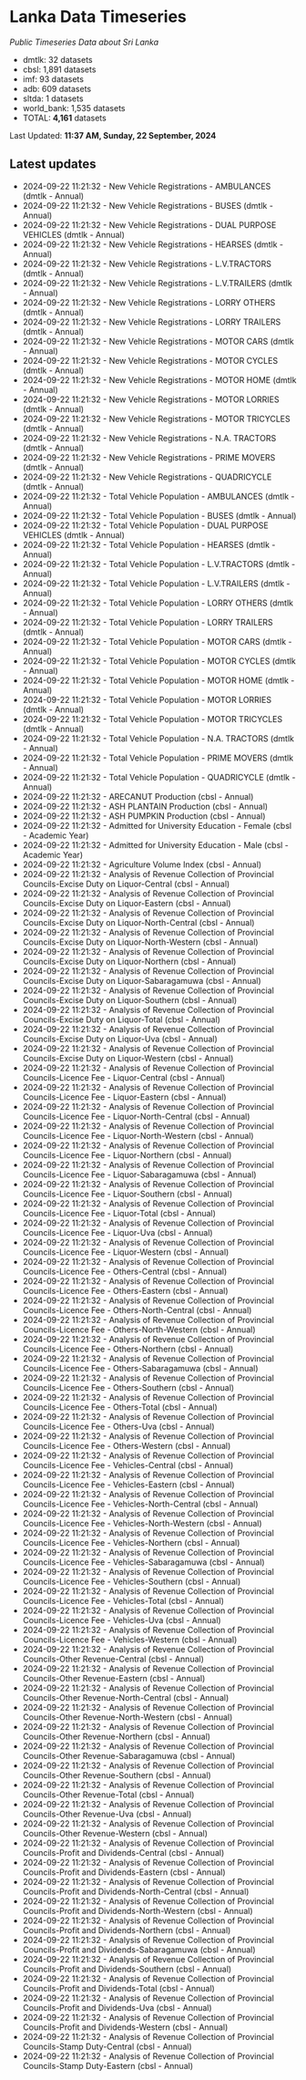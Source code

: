 # Lanka Data Timeseries
*Public Timeseries Data about Sri Lanka*

* dmtlk: 32 datasets
* cbsl: 1,891 datasets
* imf: 93 datasets
* adb: 609 datasets
* sltda: 1 datasets
* world_bank: 1,535 datasets
* TOTAL: **4,161** datasets

Last Updated: **11:37 AM, Sunday, 22 September, 2024**

## Latest updates

* 2024-09-22 11:21:32 - New Vehicle Registrations - AMBULANCES (dmtlk - Annual)
* 2024-09-22 11:21:32 - New Vehicle Registrations - BUSES (dmtlk - Annual)
* 2024-09-22 11:21:32 - New Vehicle Registrations - DUAL PURPOSE VEHICLES (dmtlk - Annual)
* 2024-09-22 11:21:32 - New Vehicle Registrations - HEARSES (dmtlk - Annual)
* 2024-09-22 11:21:32 - New Vehicle Registrations - L.V.TRACTORS (dmtlk - Annual)
* 2024-09-22 11:21:32 - New Vehicle Registrations - L.V.TRAILERS (dmtlk - Annual)
* 2024-09-22 11:21:32 - New Vehicle Registrations - LORRY OTHERS (dmtlk - Annual)
* 2024-09-22 11:21:32 - New Vehicle Registrations - LORRY TRAILERS (dmtlk - Annual)
* 2024-09-22 11:21:32 - New Vehicle Registrations - MOTOR CARS (dmtlk - Annual)
* 2024-09-22 11:21:32 - New Vehicle Registrations - MOTOR CYCLES (dmtlk - Annual)
* 2024-09-22 11:21:32 - New Vehicle Registrations - MOTOR HOME (dmtlk - Annual)
* 2024-09-22 11:21:32 - New Vehicle Registrations - MOTOR LORRIES (dmtlk - Annual)
* 2024-09-22 11:21:32 - New Vehicle Registrations - MOTOR TRICYCLES (dmtlk - Annual)
* 2024-09-22 11:21:32 - New Vehicle Registrations - N.A. TRACTORS (dmtlk - Annual)
* 2024-09-22 11:21:32 - New Vehicle Registrations - PRIME MOVERS (dmtlk - Annual)
* 2024-09-22 11:21:32 - New Vehicle Registrations - QUADRICYCLE (dmtlk - Annual)
* 2024-09-22 11:21:32 - Total Vehicle Population - AMBULANCES (dmtlk - Annual)
* 2024-09-22 11:21:32 - Total Vehicle Population - BUSES (dmtlk - Annual)
* 2024-09-22 11:21:32 - Total Vehicle Population - DUAL PURPOSE VEHICLES (dmtlk - Annual)
* 2024-09-22 11:21:32 - Total Vehicle Population - HEARSES (dmtlk - Annual)
* 2024-09-22 11:21:32 - Total Vehicle Population - L.V.TRACTORS (dmtlk - Annual)
* 2024-09-22 11:21:32 - Total Vehicle Population - L.V.TRAILERS (dmtlk - Annual)
* 2024-09-22 11:21:32 - Total Vehicle Population - LORRY OTHERS (dmtlk - Annual)
* 2024-09-22 11:21:32 - Total Vehicle Population - LORRY TRAILERS (dmtlk - Annual)
* 2024-09-22 11:21:32 - Total Vehicle Population - MOTOR CARS (dmtlk - Annual)
* 2024-09-22 11:21:32 - Total Vehicle Population - MOTOR CYCLES (dmtlk - Annual)
* 2024-09-22 11:21:32 - Total Vehicle Population - MOTOR HOME (dmtlk - Annual)
* 2024-09-22 11:21:32 - Total Vehicle Population - MOTOR LORRIES (dmtlk - Annual)
* 2024-09-22 11:21:32 - Total Vehicle Population - MOTOR TRICYCLES (dmtlk - Annual)
* 2024-09-22 11:21:32 - Total Vehicle Population - N.A. TRACTORS (dmtlk - Annual)
* 2024-09-22 11:21:32 - Total Vehicle Population - PRIME MOVERS (dmtlk - Annual)
* 2024-09-22 11:21:32 - Total Vehicle Population - QUADRICYCLE (dmtlk - Annual)
* 2024-09-22 11:21:32 - ARECANUT Production (cbsl - Annual)
* 2024-09-22 11:21:32 - ASH PLANTAIN Production (cbsl - Annual)
* 2024-09-22 11:21:32 - ASH PUMPKIN Production (cbsl - Annual)
* 2024-09-22 11:21:32 - Admitted for University Education - Female (cbsl - Academic Year)
* 2024-09-22 11:21:32 - Admitted for University Education - Male (cbsl - Academic Year)
* 2024-09-22 11:21:32 - Agriculture Volume Index (cbsl - Annual)
* 2024-09-22 11:21:32 - Analysis of Revenue Collection of Provincial Councils-Excise Duty on Liquor-Central (cbsl - Annual)
* 2024-09-22 11:21:32 - Analysis of Revenue Collection of Provincial Councils-Excise Duty on Liquor-Eastern (cbsl - Annual)
* 2024-09-22 11:21:32 - Analysis of Revenue Collection of Provincial Councils-Excise Duty on Liquor-North-Central (cbsl - Annual)
* 2024-09-22 11:21:32 - Analysis of Revenue Collection of Provincial Councils-Excise Duty on Liquor-North-Western (cbsl - Annual)
* 2024-09-22 11:21:32 - Analysis of Revenue Collection of Provincial Councils-Excise Duty on Liquor-Northern (cbsl - Annual)
* 2024-09-22 11:21:32 - Analysis of Revenue Collection of Provincial Councils-Excise Duty on Liquor-Sabaragamuwa (cbsl - Annual)
* 2024-09-22 11:21:32 - Analysis of Revenue Collection of Provincial Councils-Excise Duty on Liquor-Southern (cbsl - Annual)
* 2024-09-22 11:21:32 - Analysis of Revenue Collection of Provincial Councils-Excise Duty on Liquor-Total (cbsl - Annual)
* 2024-09-22 11:21:32 - Analysis of Revenue Collection of Provincial Councils-Excise Duty on Liquor-Uva (cbsl - Annual)
* 2024-09-22 11:21:32 - Analysis of Revenue Collection of Provincial Councils-Excise Duty on Liquor-Western (cbsl - Annual)
* 2024-09-22 11:21:32 - Analysis of Revenue Collection of Provincial Councils-Licence Fee - Liquor-Central (cbsl - Annual)
* 2024-09-22 11:21:32 - Analysis of Revenue Collection of Provincial Councils-Licence Fee - Liquor-Eastern (cbsl - Annual)
* 2024-09-22 11:21:32 - Analysis of Revenue Collection of Provincial Councils-Licence Fee - Liquor-North-Central (cbsl - Annual)
* 2024-09-22 11:21:32 - Analysis of Revenue Collection of Provincial Councils-Licence Fee - Liquor-North-Western (cbsl - Annual)
* 2024-09-22 11:21:32 - Analysis of Revenue Collection of Provincial Councils-Licence Fee - Liquor-Northern (cbsl - Annual)
* 2024-09-22 11:21:32 - Analysis of Revenue Collection of Provincial Councils-Licence Fee - Liquor-Sabaragamuwa (cbsl - Annual)
* 2024-09-22 11:21:32 - Analysis of Revenue Collection of Provincial Councils-Licence Fee - Liquor-Southern (cbsl - Annual)
* 2024-09-22 11:21:32 - Analysis of Revenue Collection of Provincial Councils-Licence Fee - Liquor-Total (cbsl - Annual)
* 2024-09-22 11:21:32 - Analysis of Revenue Collection of Provincial Councils-Licence Fee - Liquor-Uva (cbsl - Annual)
* 2024-09-22 11:21:32 - Analysis of Revenue Collection of Provincial Councils-Licence Fee - Liquor-Western (cbsl - Annual)
* 2024-09-22 11:21:32 - Analysis of Revenue Collection of Provincial Councils-Licence Fee - Others-Central (cbsl - Annual)
* 2024-09-22 11:21:32 - Analysis of Revenue Collection of Provincial Councils-Licence Fee - Others-Eastern (cbsl - Annual)
* 2024-09-22 11:21:32 - Analysis of Revenue Collection of Provincial Councils-Licence Fee - Others-North-Central (cbsl - Annual)
* 2024-09-22 11:21:32 - Analysis of Revenue Collection of Provincial Councils-Licence Fee - Others-North-Western (cbsl - Annual)
* 2024-09-22 11:21:32 - Analysis of Revenue Collection of Provincial Councils-Licence Fee - Others-Northern (cbsl - Annual)
* 2024-09-22 11:21:32 - Analysis of Revenue Collection of Provincial Councils-Licence Fee - Others-Sabaragamuwa (cbsl - Annual)
* 2024-09-22 11:21:32 - Analysis of Revenue Collection of Provincial Councils-Licence Fee - Others-Southern (cbsl - Annual)
* 2024-09-22 11:21:32 - Analysis of Revenue Collection of Provincial Councils-Licence Fee - Others-Total (cbsl - Annual)
* 2024-09-22 11:21:32 - Analysis of Revenue Collection of Provincial Councils-Licence Fee - Others-Uva (cbsl - Annual)
* 2024-09-22 11:21:32 - Analysis of Revenue Collection of Provincial Councils-Licence Fee - Others-Western (cbsl - Annual)
* 2024-09-22 11:21:32 - Analysis of Revenue Collection of Provincial Councils-Licence Fee - Vehicles-Central (cbsl - Annual)
* 2024-09-22 11:21:32 - Analysis of Revenue Collection of Provincial Councils-Licence Fee - Vehicles-Eastern (cbsl - Annual)
* 2024-09-22 11:21:32 - Analysis of Revenue Collection of Provincial Councils-Licence Fee - Vehicles-North-Central (cbsl - Annual)
* 2024-09-22 11:21:32 - Analysis of Revenue Collection of Provincial Councils-Licence Fee - Vehicles-North-Western (cbsl - Annual)
* 2024-09-22 11:21:32 - Analysis of Revenue Collection of Provincial Councils-Licence Fee - Vehicles-Northern (cbsl - Annual)
* 2024-09-22 11:21:32 - Analysis of Revenue Collection of Provincial Councils-Licence Fee - Vehicles-Sabaragamuwa (cbsl - Annual)
* 2024-09-22 11:21:32 - Analysis of Revenue Collection of Provincial Councils-Licence Fee - Vehicles-Southern (cbsl - Annual)
* 2024-09-22 11:21:32 - Analysis of Revenue Collection of Provincial Councils-Licence Fee - Vehicles-Total (cbsl - Annual)
* 2024-09-22 11:21:32 - Analysis of Revenue Collection of Provincial Councils-Licence Fee - Vehicles-Uva (cbsl - Annual)
* 2024-09-22 11:21:32 - Analysis of Revenue Collection of Provincial Councils-Licence Fee - Vehicles-Western (cbsl - Annual)
* 2024-09-22 11:21:32 - Analysis of Revenue Collection of Provincial Councils-Other Revenue-Central (cbsl - Annual)
* 2024-09-22 11:21:32 - Analysis of Revenue Collection of Provincial Councils-Other Revenue-Eastern (cbsl - Annual)
* 2024-09-22 11:21:32 - Analysis of Revenue Collection of Provincial Councils-Other Revenue-North-Central (cbsl - Annual)
* 2024-09-22 11:21:32 - Analysis of Revenue Collection of Provincial Councils-Other Revenue-North-Western (cbsl - Annual)
* 2024-09-22 11:21:32 - Analysis of Revenue Collection of Provincial Councils-Other Revenue-Northern (cbsl - Annual)
* 2024-09-22 11:21:32 - Analysis of Revenue Collection of Provincial Councils-Other Revenue-Sabaragamuwa (cbsl - Annual)
* 2024-09-22 11:21:32 - Analysis of Revenue Collection of Provincial Councils-Other Revenue-Southern (cbsl - Annual)
* 2024-09-22 11:21:32 - Analysis of Revenue Collection of Provincial Councils-Other Revenue-Total (cbsl - Annual)
* 2024-09-22 11:21:32 - Analysis of Revenue Collection of Provincial Councils-Other Revenue-Uva (cbsl - Annual)
* 2024-09-22 11:21:32 - Analysis of Revenue Collection of Provincial Councils-Other Revenue-Western (cbsl - Annual)
* 2024-09-22 11:21:32 - Analysis of Revenue Collection of Provincial Councils-Profit and Dividends-Central (cbsl - Annual)
* 2024-09-22 11:21:32 - Analysis of Revenue Collection of Provincial Councils-Profit and Dividends-Eastern (cbsl - Annual)
* 2024-09-22 11:21:32 - Analysis of Revenue Collection of Provincial Councils-Profit and Dividends-North-Central (cbsl - Annual)
* 2024-09-22 11:21:32 - Analysis of Revenue Collection of Provincial Councils-Profit and Dividends-North-Western (cbsl - Annual)
* 2024-09-22 11:21:32 - Analysis of Revenue Collection of Provincial Councils-Profit and Dividends-Northern (cbsl - Annual)
* 2024-09-22 11:21:32 - Analysis of Revenue Collection of Provincial Councils-Profit and Dividends-Sabaragamuwa (cbsl - Annual)
* 2024-09-22 11:21:32 - Analysis of Revenue Collection of Provincial Councils-Profit and Dividends-Southern (cbsl - Annual)
* 2024-09-22 11:21:32 - Analysis of Revenue Collection of Provincial Councils-Profit and Dividends-Total (cbsl - Annual)
* 2024-09-22 11:21:32 - Analysis of Revenue Collection of Provincial Councils-Profit and Dividends-Uva (cbsl - Annual)
* 2024-09-22 11:21:32 - Analysis of Revenue Collection of Provincial Councils-Profit and Dividends-Western (cbsl - Annual)
* 2024-09-22 11:21:32 - Analysis of Revenue Collection of Provincial Councils-Stamp Duty-Central (cbsl - Annual)
* 2024-09-22 11:21:32 - Analysis of Revenue Collection of Provincial Councils-Stamp Duty-Eastern (cbsl - Annual)